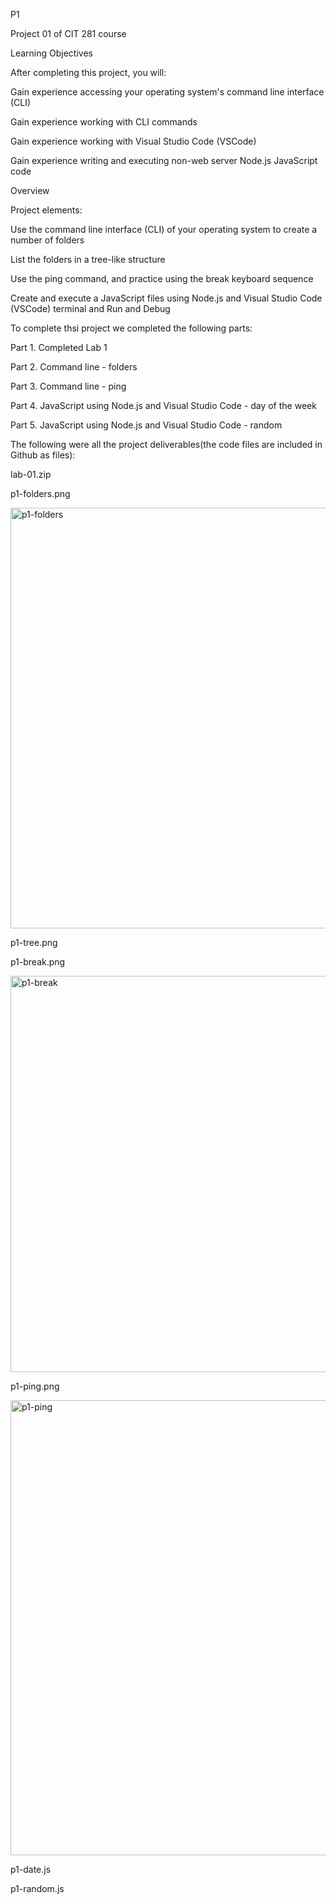 P1

Project 01 of CIT 281 course

Learning Objectives

After completing this project, you will:

Gain experience accessing your operating system's command line interface (CLI)

Gain experience working with CLI commands

Gain experience working with Visual Studio Code (VSCode)

Gain experience writing and executing non-web server Node.js JavaScript code

Overview

Project elements:

Use the command line interface (CLI) of your operating system to create a number of folders

List the folders in a tree-like structure

Use the ping command, and practice using the break keyboard sequence

Create and execute a JavaScript files using Node.js and Visual Studio Code (VSCode) terminal and Run and Debug

To complete thsi project we completed the following parts:

Part 1. Completed Lab 1

Part 2. Command line - folders

Part 3. Command line - ping

Part 4. JavaScript using Node.js and Visual Studio Code - day of the week

Part 5. JavaScript using Node.js and Visual Studio Code - random

The following were all the project deliverables(the code files are included in Github as files):

lab-01.zip 

p1-folders.png

<img width="673" alt="p1-folders" src="https://github.com/isigala4/cit281-p1/assets/133719793/3e46a0a6-834c-43fc-84dc-a204226e73b9">

p1-tree.png

p1-break.png

<img width="634" alt="p1-break" src="https://github.com/isigala4/cit281-p1/assets/133719793/295f2ece-7a22-4331-a18c-5e90c6b8078e">

p1-ping.png

<img width="728" alt="p1-ping" src="https://github.com/isigala4/cit281-p1/assets/133719793/5c41214c-9776-4fc0-81a5-cd9a967100b7">

p1-date.js

p1-random.js

